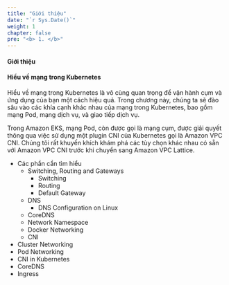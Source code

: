 ```yaml
---
title: "Giới thiệu"
date: "`r Sys.Date()`"
weight: 1
chapter: false
pre: "<b> 1. </b>"
---
```


#### Giới thiệu

#### Hiểu về mạng trong Kubernetes

Hiểu về mạng trong Kubernetes là vô cùng quan trọng để vận hành cụm và ứng dụng của bạn một cách hiệu quả. Trong chương này, chúng ta sẽ đào sâu vào các khía cạnh khác nhau của mạng trong Kubernetes, bao gồm mạng Pod, mạng dịch vụ, và giao tiếp dịch vụ.

Trong Amazon EKS, mạng Pod, còn được gọi là mạng cụm, được giải quyết thông qua việc sử dụng một plugin CNI của Kubernetes gọi là Amazon VPC CNI. Chúng tôi rất khuyến khích khám phá các tùy chọn khác nhau có sẵn với Amazon VPC CNI trước khi chuyển sang Amazon VPC Lattice.

- Các phần cần tìm hiểu 
    - Switching, Routing and Gateways
      - Switching
      - Routing
      - Default Gateway
    - DNS
      - DNS Configuration on Linux
    - CoreDNS
    - Network Namespace
    - Docker Networking
    - CNI
- Cluster Networking
- Pod Networking
- CNI in Kubernetes
- CoreDNS
- Ingress
 